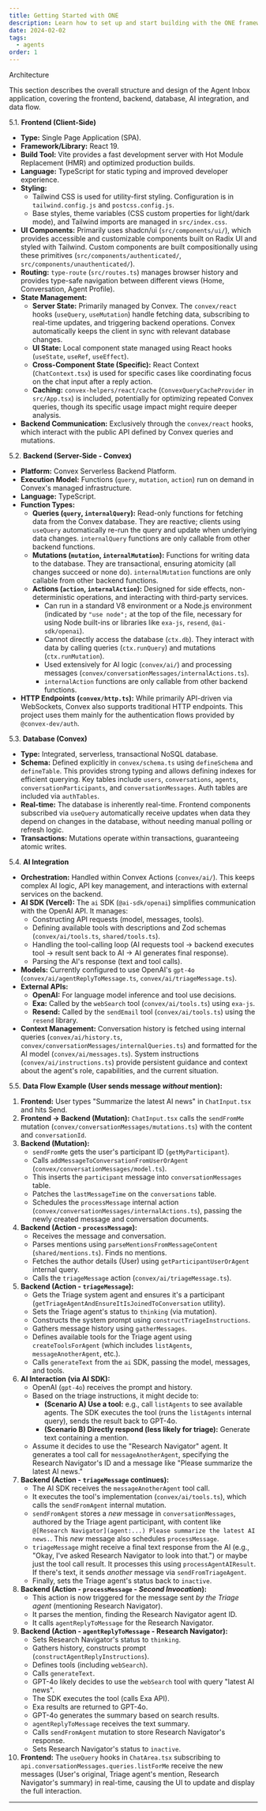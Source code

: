 ```yaml
---
title: Getting Started with ONE
description: Learn how to set up and start building with the ONE framework
date: 2024-02-02
tags:
  - agents
order: 1
---
```

Architecture

This section describes the overall structure and design of the Agent Inbox application, covering the frontend, backend, database, AI integration, and data flow.

5.1. **Frontend (Client-Side)**

*   **Type:** Single Page Application (SPA).
*   **Framework/Library:** React 19.
*   **Build Tool:** Vite provides a fast development server with Hot Module Replacement (HMR) and optimized production builds.
*   **Language:** TypeScript for static typing and improved developer experience.
*   **Styling:**
    *   Tailwind CSS is used for utility-first styling. Configuration is in `tailwind.config.js` and `postcss.config.js`.
    *   Base styles, theme variables (CSS custom properties for light/dark mode), and Tailwind imports are managed in `src/index.css`.
*   **UI Components:** Primarily uses shadcn/ui (`src/components/ui/`), which provides accessible and customizable components built on Radix UI and styled with Tailwind. Custom components are built compositionally using these primitives (`src/components/authenticated/`, `src/components/unauthenticated/`).
*   **Routing:** `type-route` (`src/routes.ts`) manages browser history and provides type-safe navigation between different views (Home, Conversation, Agent Profile).
*   **State Management:**
    *   **Server State:** Primarily managed by Convex. The `convex/react` hooks (`useQuery`, `useMutation`) handle fetching data, subscribing to real-time updates, and triggering backend operations. Convex automatically keeps the client in sync with relevant database changes.
    *   **UI State:** Local component state managed using React hooks (`useState`, `useRef`, `useEffect`).
    *   **Cross-Component State (Specific):** React Context (`ChatContext.tsx`) is used for specific cases like coordinating focus on the chat input after a reply action.
    *   **Caching:** `convex-helpers/react/cache` (`ConvexQueryCacheProvider` in `src/App.tsx`) is included, potentially for optimizing repeated Convex queries, though its specific usage impact might require deeper analysis.
*   **Backend Communication:** Exclusively through the `convex/react` hooks, which interact with the public API defined by Convex queries and mutations.

5.2. **Backend (Server-Side - Convex)**

*   **Platform:** Convex Serverless Backend Platform.
*   **Execution Model:** Functions (`query`, `mutation`, `action`) run on demand in Convex's managed infrastructure.
*   **Language:** TypeScript.
*   **Function Types:**
    *   **Queries (`query`, `internalQuery`):** Read-only functions for fetching data from the Convex database. They are reactive; clients using `useQuery` automatically re-run the query and update when underlying data changes. `internalQuery` functions are only callable from other backend functions.
    *   **Mutations (`mutation`, `internalMutation`):** Functions for writing data to the database. They are transactional, ensuring atomicity (all changes succeed or none do). `internalMutation` functions are only callable from other backend functions.
    *   **Actions (`action`, `internalAction`):** Designed for side effects, non-deterministic operations, and interacting with third-party services.
        *   Can run in a standard V8 environment or a Node.js environment (indicated by `"use node";` at the top of the file, necessary for using Node built-ins or libraries like `exa-js`, `resend`, `@ai-sdk/openai`).
        *   Cannot directly access the database (`ctx.db`). They interact with data by calling queries (`ctx.runQuery`) and mutations (`ctx.runMutation`).
        *   Used extensively for AI logic (`convex/ai/`) and processing messages (`convex/conversationMessages/internalActions.ts`).
        *   `internalAction` functions are only callable from other backend functions.
*   **HTTP Endpoints (`convex/http.ts`):** While primarily API-driven via WebSockets, Convex also supports traditional HTTP endpoints. This project uses them mainly for the authentication flows provided by `@convex-dev/auth`.

5.3. **Database (Convex)**

*   **Type:** Integrated, serverless, transactional NoSQL database.
*   **Schema:** Defined explicitly in `convex/schema.ts` using `defineSchema` and `defineTable`. This provides strong typing and allows defining indexes for efficient querying. Key tables include `users`, `conversations`, `agents`, `conversationParticipants`, and `conversationMessages`. Auth tables are included via `authTables`.
*   **Real-time:** The database is inherently real-time. Frontend components subscribed via `useQuery` automatically receive updates when data they depend on changes in the database, without needing manual polling or refresh logic.
*   **Transactions:** Mutations operate within transactions, guaranteeing atomic writes.

5.4. **AI Integration**

*   **Orchestration:** Handled within Convex Actions (`convex/ai/`). This keeps complex AI logic, API key management, and interactions with external services on the backend.
*   **AI SDK (Vercel):** The `ai` SDK (`@ai-sdk/openai`) simplifies communication with the OpenAI API. It manages:
    *   Constructing API requests (model, messages, tools).
    *   Defining available tools with descriptions and Zod schemas (`convex/ai/tools.ts`, `shared/tools.ts`).
    *   Handling the tool-calling loop (AI requests tool -> backend executes tool -> result sent back to AI -> AI generates final response).
    *   Parsing the AI's response (text and tool calls).
*   **Models:** Currently configured to use OpenAI's `gpt-4o` (`convex/ai/agentReplyToMessage.ts`, `convex/ai/triageMessage.ts`).
*   **External APIs:**
    *   **OpenAI:** For language model inference and tool use decisions.
    *   **Exa:** Called by the `webSearch` tool (`convex/ai/tools.ts`) using `exa-js`.
    *   **Resend:** Called by the `sendEmail` tool (`convex/ai/tools.ts`) using the `resend` library.
*   **Context Management:** Conversation history is fetched using internal queries (`convex/ai/history.ts`, `convex/conversationMessages/internalQueries.ts`) and formatted for the AI model (`convex/ai/messages.ts`). System instructions (`convex/ai/instructions.ts`) provide persistent guidance and context about the agent's role, capabilities, and the current situation.

5.5. **Data Flow Example (User sends message *without* mention):**

1.  **Frontend:** User types "Summarize the latest AI news" in `ChatInput.tsx` and hits Send.
2.  **Frontend -> Backend (Mutation):** `ChatInput.tsx` calls the `sendFromMe` mutation (`convex/conversationMessages/mutations.ts`) with the content and `conversationId`.
3.  **Backend (Mutation):**
    *   `sendFromMe` gets the user's participant ID (`getMyParticipant`).
    *   Calls `addMessageToConversationFromUserOrAgent` (`convex/conversationMessages/model.ts`).
    *   This inserts the `participant` message into `conversationMessages` table.
    *   Patches the `lastMessageTime` on the `conversations` table.
    *   Schedules the `processMessage` internal action (`convex/conversationMessages/internalActions.ts`), passing the newly created message and conversation documents.
4.  **Backend (Action - `processMessage`):**
    *   Receives the message and conversation.
    *   Parses mentions using `parseMentionsFromMessageContent` (`shared/mentions.ts`). Finds no mentions.
    *   Fetches the author details (User) using `getParticipantUserOrAgent` internal query.
    *   Calls the `triageMessage` action (`convex/ai/triageMessage.ts`).
5.  **Backend (Action - `triageMessage`):**
    *   Gets the Triage system agent and ensures it's a participant (`getTriageAgentAndEnsureItIsJoinedToConversation` utility).
    *   Sets the Triage agent's status to `thinking` (via mutation).
    *   Constructs the system prompt using `constructTriageInstructions`.
    *   Gathers message history using `gatherMessages`.
    *   Defines available tools for the Triage agent using `createToolsForAgent` (which includes `listAgents`, `messageAnotherAgent`, etc.).
    *   Calls `generateText` from the `ai` SDK, passing the model, messages, and tools.
6.  **AI Interaction (via AI SDK):**
    *   OpenAI (`gpt-4o`) receives the prompt and history.
    *   Based on the triage instructions, it might decide to:
        *   **(Scenario A) Use a tool:** e.g., call `listAgents` to see available agents. The SDK executes the tool (runs the `listAgents` internal query), sends the result back to GPT-4o.
        *   **(Scenario B) Directly respond (less likely for triage):** Generate text containing a mention.
    *   Assume it decides to use the "Research Navigator" agent. It generates a tool call for `messageAnotherAgent`, specifying the Research Navigator's ID and a message like "Please summarize the latest AI news."
7.  **Backend (Action - `triageMessage` continues):**
    *   The AI SDK receives the `messageAnotherAgent` tool call.
    *   It executes the tool's implementation (`convex/ai/tools.ts`), which calls the `sendFromAgent` internal mutation.
    *   `sendFromAgent` stores a *new* message in `conversationMessages`, authored by the Triage agent participant, with content like `@[Research Navigator](agent:...) Please summarize the latest AI news.`. This *new* message also schedules `processMessage`.
    *   `triageMessage` might receive a final text response from the AI (e.g., "Okay, I've asked Research Navigator to look into that.") or maybe just the tool call result. It processes this using `processAgentAIResult`. If there's text, it sends *another* message via `sendFromTriageAgent`.
    *   Finally, sets the Triage agent's status back to `inactive`.
8.  **Backend (Action - `processMessage` - *Second Invocation*):**
    *   This action is now triggered for the message sent *by the Triage agent* (mentioning Research Navigator).
    *   It parses the mention, finding the Research Navigator agent ID.
    *   It calls `agentReplyToMessage` for the Research Navigator.
9.  **Backend (Action - `agentReplyToMessage` - Research Navigator):**
    *   Sets Research Navigator's status to `thinking`.
    *   Gathers history, constructs prompt (`constructAgentReplyInstructions`).
    *   Defines tools (including `webSearch`).
    *   Calls `generateText`.
    *   GPT-4o likely decides to use the `webSearch` tool with query "latest AI news".
    *   The SDK executes the tool (calls Exa API).
    *   Exa results are returned to GPT-4o.
    *   GPT-4o generates the summary based on search results.
    *   `agentReplyToMessage` receives the text summary.
    *   Calls `sendFromAgent` mutation to store Research Navigator's response.
    *   Sets Research Navigator's status to `inactive`.
10. **Frontend:** The `useQuery` hooks in `ChatArea.tsx` subscribing to `api.conversationMessages.queries.listForMe` receive the new messages (User's original, Triage agent's mention, Research Navigator's summary) in real-time, causing the UI to update and display the full interaction.

---